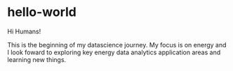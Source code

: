 # hello-world
Hi Humans!

This is the beginning of my datascience journey.
My focus is on energy and I look foward to exploring key energy data analytics application areas and learning new things.
